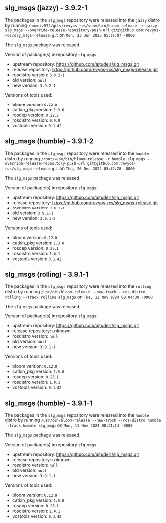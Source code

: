 ## slg_msgs (jazzy) - 3.9.2-1

The packages in the `slg_msgs` repository were released into the `jazzy` distro by running `/home/z572/gits/revyos-ros/venv/bin/bloom-release -r jazzy slg_msgs --override-release-repository-push-url git@github.com:revyos-ros/slg_msgs-release.git` on `Mon, 23 Jun 2025 05:39:07 -0000`

The `slg_msgs` package was released.

Version of package(s) in repository `slg_msgs`:

- upstream repository: https://github.com/ajtudela/slg_msgs.git
- release repository: https://github.com/revyos-ros/slg_msgs-release.git
- rosdistro version: `3.9.2-1`
- old version: `null`
- new version: `3.9.2-1`

Versions of tools used:

- bloom version: `0.12.0`
- catkin_pkg version: `1.0.0`
- rosdep version: `0.22.2`
- rosdistro version: `0.9.0`
- vcstools version: `0.1.42`


## slg_msgs (humble) - 3.9.1-2

The packages in the `slg_msgs` repository were released into the `humble` distro by running `/root/venv/bin/bloom-release -r humble slg_msgs --override-release-repository-push-url git@github.com:revyos-ros/slg_msgs-release.git` on `Thu, 26 Dec 2024 05:12:28 -0000`

The `slg_msgs` package was released.

Version of package(s) in repository `slg_msgs`:

- upstream repository: https://github.com/ajtudela/slg_msgs.git
- release repository: https://github.com/revyos-ros/slg_msgs-release.git
- rosdistro version: `3.9.1-1`
- old version: `3.9.1-1`
- new version: `3.9.1-2`

Versions of tools used:

- bloom version: `0.12.0`
- catkin_pkg version: `1.0.0`
- rosdep version: `0.25.1`
- rosdistro version: `1.0.1`
- vcstools version: `0.1.42`


## slg_msgs (rolling) - 3.9.1-1

The packages in the `slg_msgs` repository were released into the `rolling` distro by running `/usr/bin/bloom-release --new-track --ros-distro rolling --track rolling slg_msgs` on `Tue, 12 Nov 2024 08:04:39 -0000`

The `slg_msgs` package was released.

Version of package(s) in repository `slg_msgs`:

- upstream repository: https://github.com/ajtudela/slg_msgs.git
- release repository: unknown
- rosdistro version: `null`
- old version: `null`
- new version: `3.9.1-1`

Versions of tools used:

- bloom version: `0.12.0`
- catkin_pkg version: `1.0.0`
- rosdep version: `0.25.1`
- rosdistro version: `1.0.1`
- vcstools version: `0.1.42`


## slg_msgs (humble) - 3.9.1-1

The packages in the `slg_msgs` repository were released into the `humble` distro by running `/usr/bin/bloom-release --new-track --ros-distro humble --track humble slg_msgs` on `Mon, 11 Nov 2024 08:24:14 -0000`

The `slg_msgs` package was released.

Version of package(s) in repository `slg_msgs`:

- upstream repository: https://github.com/ajtudela/slg_msgs.git
- release repository: unknown
- rosdistro version: `null`
- old version: `null`
- new version: `3.9.1-1`

Versions of tools used:

- bloom version: `0.12.0`
- catkin_pkg version: `1.0.0`
- rosdep version: `0.25.1`
- rosdistro version: `1.0.1`
- vcstools version: `0.1.42`


